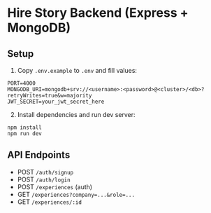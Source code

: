 # Hire Story Backend (Express + MongoDB)

## Setup

1. Copy `.env.example` to `.env` and fill values:

```
PORT=4000
MONGODB_URI=mongodb+srv://<username>:<password>@<cluster>/<db>?retryWrites=true&w=majority
JWT_SECRET=your_jwt_secret_here
```

2. Install dependencies and run dev server:

```
npm install
npm run dev
```

## API Endpoints

- POST `/auth/signup`
- POST `/auth/login`
- POST `/experiences` (auth)
- GET `/experiences?company=...&role=...`
- GET `/experiences/:id`


